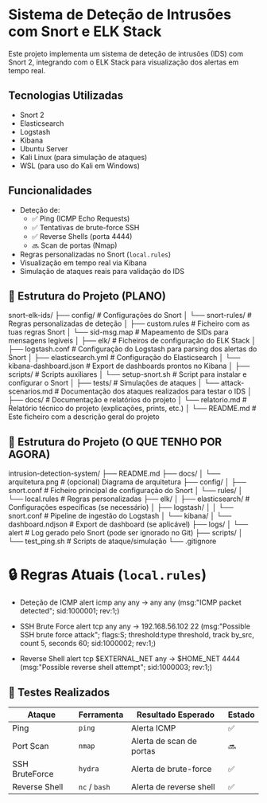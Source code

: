 # Sistema de Deteção de Intrusões com Snort e ELK Stack

Este projeto implementa um sistema de deteção de intrusões (IDS) com Snort 2, integrando com o ELK Stack para visualização dos alertas em tempo real.

## Tecnologias Utilizadas

- Snort 2
- Elasticsearch
- Logstash
- Kibana
- Ubuntu Server
- Kali Linux (para simulação de ataques)
- WSL (para uso do Kali em Windows)

## Funcionalidades

- Deteção de:
  - ✅ Ping (ICMP Echo Requests)
  - ✅ Tentativas de brute-force SSH
  - ✅ Reverse Shells (porta 4444)
  - 🔜 Scan de portas (Nmap)
- Regras personalizadas no Snort (`local.rules`)
- Visualização em tempo real via Kibana
- Simulação de ataques reais para validação do IDS


## 📂 Estrutura do Projeto (PLANO)

snort-elk-ids/
├── config/ # Configurações do Snort
│ └── snort-rules/ # Regras personalizadas de deteção
│ ├── custom.rules # Ficheiro com as tuas regras Snort
│ └── sid-msg.map # Mapeamento de SIDs para mensagens legíveis
│
├── elk/ # Ficheiros de configuração do ELK Stack
│ ├── logstash.conf # Configuração do Logstash para parsing dos alertas do Snort
│ ├── elasticsearch.yml # Configuração do Elasticsearch
│ └── kibana-dashboard.json # Export de dashboards prontos no Kibana
│
├── scripts/ # Scripts auxiliares
│ └── setup-snort.sh # Script para instalar e configurar o Snort
│
├── tests/ # Simulações de ataques
│ └── attack-scenarios.md # Documentação dos ataques realizados para testar o IDS
│
├── docs/ # Documentação e relatórios do projeto
│ └── relatorio.md # Relatório técnico do projeto (explicações, prints, etc.)
│
└── README.md # Este ficheiro com a descrição geral do projeto

## 📂 Estrutura do Projeto (O QUE TENHO POR AGORA)

intrusion-detection-system/
├── README.md
├── docs/
│   └── arquitetura.png         # (opcional) Diagrama de arquitetura
├── config/
│   ├── snort.conf              # Ficheiro principal de configuração do Snort
│   └── rules/
│       └── local.rules         # Regras personalizadas
├── elk/
│   ├── elasticsearch/          # Configurações específicas (se necessário)
│   ├── logstash/
│   │   └── snort.conf          # Pipeline de ingestão do Logstash
│   └── kibana/
│       └── dashboard.ndjson    # Export de dashboard (se aplicável)
├── logs/
│   └── alert                   # Log gerado pelo Snort (pode ser ignorado no Git)
├── scripts/
│   └── test_ping.sh            # Scripts de ataque/simulação
└── .gitignore

# 🔒 Regras Atuais (`local.rules`)

- Deteção de ICMP
alert icmp any any -> any any (msg:"ICMP packet detected"; sid:1000001; rev:1;)

- SSH Brute Force
alert tcp any any -> 192.168.56.102 22 (msg:"Possible SSH brute force attack"; flags:S; threshold:type threshold, track by_src, count 5, seconds 60; sid:1000002; rev:1;)

- Reverse Shell
alert tcp $EXTERNAL_NET any -> $HOME_NET 4444 (msg:"Possible reverse shell attempt"; sid:1000003; rev:1;)


## 🧪 Testes Realizados

| Ataque        | Ferramenta   | Resultado Esperado             | Estado  |
|----------------|--------------|----------------------------------|---------|
| Ping           | `ping`       | Alerta ICMP                    | ✅       |
| Port Scan      | `nmap`       | Alerta de scan de portas       | 🔜       |
| SSH BruteForce | `hydra`      | Alerta de brute-force          | ✅       |
| Reverse Shell  | `nc` / `bash`| Alerta de reverse shell        | ✅       |




